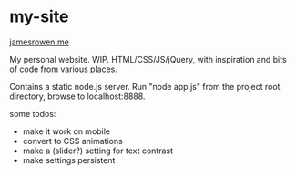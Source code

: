 my-site
=======

[jamesrowen.me](http://jamesrowen.me)

My personal website. WIP. HTML/CSS/JS/jQuery, with inspiration and bits of code from various places.

Contains a static node.js server. Run "node app.js" from the project root directory, browse to localhost:8888.


some todos:

* make it work on mobile
* convert to CSS animations
* make a (slider?) setting for text contrast
* make settings persistent
